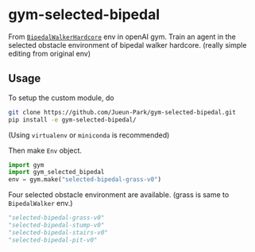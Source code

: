 # gym-selected-bipedal

From [`BipedalWalkerHardcore`](https://github.com/openai/gym/blob/master/gym/envs/box2d/bipedal_walker.py) env in openAI gym. Train an agent in the selected obstacle environment of bipedal walker hardcore. (really simple editing from original env)

## Usage

To setup the custom module, do

```sh
git clone https://github.com/Jueun-Park/gym-selected-bipedal.git
pip install -e gym-selected-bipedal/
```

(Using `virtualenv` or `miniconda` is recommended)

Then make `Env` object.

```python
import gym
import gym_selected_bipedal
env = gym.make("selected-bipedal-grass-v0")
```

Four selected obstacle environment are available. (grass is same to `BipedalWalker` env.)

```python
"selected-bipedal-grass-v0"
"selected-bipedal-stump-v0"
"selected-bipedal-stairs-v0"
"selected-bipedal-pit-v0"
```
